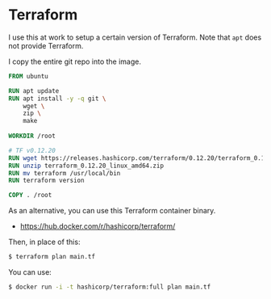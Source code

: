 # Terraform

I use this at work to setup a certain version of Terraform. Note that `apt` does not provide Terraform.

I copy the entire git repo into the image.

```dockerfile
FROM ubuntu

RUN apt update
RUN apt install -y -q git \
	wget \
	zip \
	make
	
WORKDIR /root

# TF v0.12.20
RUN wget https://releases.hashicorp.com/terraform/0.12.20/terraform_0.12.20_linux_amd64.zip
RUN	unzip terraform_0.12.20_linux_amd64.zip
RUN mv terraform /usr/local/bin
RUN terraform version

COPY . /root
```

As an alternative, you can use this Terraform container binary.

- https://hub.docker.com/r/hashicorp/terraform/

Then, in place of this:

```sh
$ terraform plan main.tf
```

You can use:

```sh
$ docker run -i -t hashicorp/terraform:full plan main.tf
```

